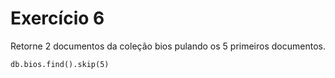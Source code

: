 # Exercício 6
Retorne 2 documentos da coleção bios pulando os 5 primeiros documentos.

```
db.bios.find().skip(5)
```